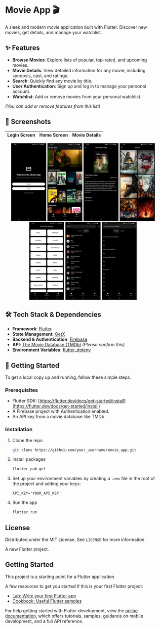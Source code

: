 # Movie App 🎬

A sleek and modern movie application built with Flutter. Discover new movies, get details, and manage your watchlist.

## ✨ Features

- **Browse Movies**: Explore lists of popular, top-rated, and upcoming movies.
- **Movie Details**: View detailed information for any movie, including synopsis, cast, and ratings.
- **Search**: Quickly find any movie by title.
- **User Authentication**: Sign up and log in to manage your personal account.
- **Watchlist**: Add or remove movies from your personal watchlist.

*(You can add or remove features from this list)*

## 📸 Screenshots

| Login Screen | Home Screen | Movie Details |
| :----------: | :---------: | :-----------: |
<p align="center">
  <img src="image1.jpg" alt="Screenshot 1" width="22.5%" />
  <img src="image2.jpg" alt="Screenshot 2" width="22.5%" />
   <img src="image3.jpg" alt="Screenshot 2" width="22.5%" />
   <img src="image4.jpg" alt="Screenshot 2" width="22.5%" />
    <img src="image5.jpg" alt="Screenshot 1" width="22.5%" />
  <img src="image6.jpg" alt="Screenshot 2" width="22.5%" />
   <img src="image7.jpg" alt="Screenshot 2" width="22.5%" />
   
</p>


## 🛠️ Tech Stack & Dependencies

- **Framework**: [Flutter](https://flutter.dev/)
- **State Management**: [GetX](https://pub.dev/packages/get)
- **Backend & Authentication**: [Firebase](https://firebase.google.com/)
- **API**: [The Movie Database (TMDb)](https://www.themoviedb.org/documentation/api) *(Please confirm this)*
- **Environment Variables**: [flutter_dotenv](https://pub.dev/packages/flutter_dotenv)

## 🚀 Getting Started

To get a local copy up and running, follow these simple steps.

### Prerequisites

- Flutter SDK: [https://flutter.dev/docs/get-started/install](https://flutter.dev/docs/get-started/install)
- A Firebase project with Authentication enabled.
- An API key from a movie database like TMDb.

### Installation

1.  Clone the repo
    ```sh
    git clone https://github.com/your_username/movie_app.git
    ```
2.  Install packages
    ```sh
    flutter pub get
    ```
3.  Set up your environment variables by creating a `.env` file in the root of the project and adding your keys:
    ```
    API_KEY='YOUR_API_KEY'
    ```
4.  Run the app
    ```sh
    flutter run
    ```

## License

Distributed under the MIT License. See `LICENSE` for more information.


A new Flutter project.

## Getting Started

This project is a starting point for a Flutter application.

A few resources to get you started if this is your first Flutter project:

- [Lab: Write your first Flutter app](https://docs.flutter.dev/get-started/codelab)
- [Cookbook: Useful Flutter samples](https://docs.flutter.dev/cookbook)

For help getting started with Flutter development, view the
[online documentation](https://docs.flutter.dev/), which offers tutorials,
samples, guidance on mobile development, and a full API reference.
